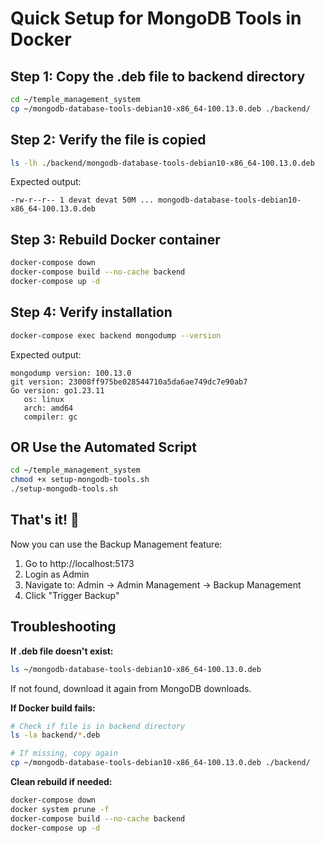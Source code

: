 # Quick Setup for MongoDB Tools in Docker

## Step 1: Copy the .deb file to backend directory

```bash
cd ~/temple_management_system
cp ~/mongodb-database-tools-debian10-x86_64-100.13.0.deb ./backend/
```

## Step 2: Verify the file is copied

```bash
ls -lh ./backend/mongodb-database-tools-debian10-x86_64-100.13.0.deb
```

Expected output:
```
-rw-r--r-- 1 devat devat 50M ... mongodb-database-tools-debian10-x86_64-100.13.0.deb
```

## Step 3: Rebuild Docker container

```bash
docker-compose down
docker-compose build --no-cache backend
docker-compose up -d
```

## Step 4: Verify installation

```bash
docker-compose exec backend mongodump --version
```

Expected output:
```
mongodump version: 100.13.0
git version: 23008ff975be028544710a5da6ae749dc7e90ab7
Go version: go1.23.11
   os: linux
   arch: amd64
   compiler: gc
```

## OR Use the Automated Script

```bash
cd ~/temple_management_system
chmod +x setup-mongodb-tools.sh
./setup-mongodb-tools.sh
```

## That's it! 🎉

Now you can use the Backup Management feature:
1. Go to http://localhost:5173
2. Login as Admin
3. Navigate to: Admin → Admin Management → Backup Management
4. Click "Trigger Backup"

## Troubleshooting

**If .deb file doesn't exist:**
```bash
ls ~/mongodb-database-tools-debian10-x86_64-100.13.0.deb
```

If not found, download it again from MongoDB downloads.

**If Docker build fails:**
```bash
# Check if file is in backend directory
ls -la backend/*.deb

# If missing, copy again
cp ~/mongodb-database-tools-debian10-x86_64-100.13.0.deb ./backend/
```

**Clean rebuild if needed:**
```bash
docker-compose down
docker system prune -f
docker-compose build --no-cache backend
docker-compose up -d
```
